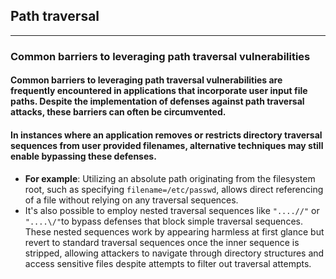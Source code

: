 ## Path traversal
***
### Common barriers to leveraging path traversal vulnerabilities
#### Common barriers to leveraging path traversal vulnerabilities are frequently encountered in applications that incorporate user input file paths. Despite the implementation of defenses against path traversal attacks, these barriers can often be circumvented.
#### In instances where an application removes or restricts directory traversal sequences from user provided filenames, alternative techniques may still enable bypassing these defenses.  
* **For example**: Utilizing an absolute path originating from the filesystem root, such as specifying `filename=/etc/passwd`, allows direct referencing of a file without relying on any traversal sequences.
* It's also possible to employ nested traversal sequences like `"....//"` or `"....\/"`to bypass defenses that  block simple traversal sequences. These nested sequences work by appearing harmless at first glance but revert to standard traversal sequences once the inner sequence is stripped, allowing attackers to navigate through directory structures and access sensitive files despite attempts to filter out traversal attempts. 